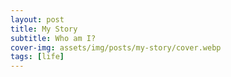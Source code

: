 ```yaml
---
layout: post
title: My Story
subtitle: Who am I?
cover-img: assets/img/posts/my-story/cover.webp
tags: [life]
---
```

